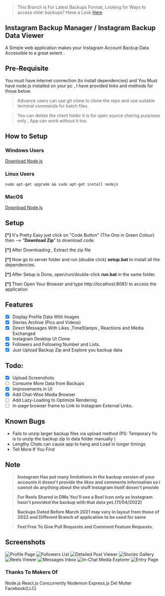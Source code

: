 >This Branch is For Latest Backups Format, Looking for Ways to access older backups? Have a Look [Here](https://github.com/mainigautam/instagram_backup_manager/tree/igbm-2021)
## Instagram Backup Manager / Instagram Backup Data Viewer
 A Simple web application makes your Instagram Account Backup Data Accessible to a great extent .  

## Pre-Requisite
You must have internet connection (to install dependencies) and You Must have node.js installed on your pc , 
I have provided links and methods for those below.

 >Advance users can use git clone to clone the repo and use suitable terminal commands for batch files.
 
 >You can delete the client folder it is for open source sharing purposes only , App can work without it too.

## How to Setup

### Windows Users
[Download Node.js](https://nodejs.org/en/download/)

### Linux Users 
`sudo apt-get upgrade && sudo apt-get install nodejs`

### MacOS 
[Download Node.js](https://nodejs.org/en/download/)

## Setup 
**[*]** It's Pretty Easy just click on "Code Button" (The One in Green Colour) then --> "**Download Zip**" to download code.

**[*]** After Downloading , Extract the zip file  

**[*]** Now go to server folder and run (double click) **setup.bat** to install all the dependencies.

**[*]** After Setup is Done, open/run/double-click **run.bat** in the same folder.

**[*]** Then Open Your Browser and type http://localhost:8081/ to access the application

 
 ## Features
- [X] Display Profile Data With Images
- [X] Stories Archive (Pics and Videos)
- [X] Direct Messages With Likes ,TimeStamps , Reactions and Media Exchanged
- [X] Instagram Desktop UI Clone
- [X] Followers and Following Number and Lists.
- [X] Just Upload Backup Zip and Explore you backup data

## Todo:
- [x] Upload Screenshots
- [ ] Consume More Data from Backups
- [x] Improvements in UI
- [x] Add Chat-Wise Media Browser
- [ ] Add Lazy-Loading to Optimize Rendering
- [ ] In-page browser frame to Link to Instagram External Links.

## Known Bugs
- Fails to unzip larger backup files via upload method (PS: Temporary fix is to unzip the backup zip in data folder manually )
- Lengthy Chats can cause app to hang and Load in longer timings
- Tell More If You Find 

## Note

> **Instagram Has put many limitations in the backup version of your accounts it dosen't provide the likes and comments information
so i cannot do anything about the stuff instagram itself dosen't provide** 

> **For Reels Shared in DMs You'll see a Reel Icon only as Instagram hasn't provided the backup with that data yet.(11/04/2022)**

> **Backups Dated Before March 2021 may vary in layout from those of 2022 and Different Branch of application to be used for same**

>  **Feel Free To Give Pull Requests and Comment Feature Requests.**

## Screenshots
![Profile Page](https://user-images.githubusercontent.com/28294883/162744601-e7deb7c2-6d3a-4396-85db-657aa261eb72.png)
![Followers List](https://user-images.githubusercontent.com/28294883/162744635-c8366ce9-dfed-4133-b30c-0a4ed91af271.png)
![Detailed Post Viewer](https://user-images.githubusercontent.com/28294883/162744643-4ba7f38d-f2aa-41e5-957b-60c1565820bf.png)
![Stories Gallery](https://user-images.githubusercontent.com/28294883/162744647-f714ea98-841d-4b34-b8d2-4dba0107ba9a.png)
![Reels Viewer](https://user-images.githubusercontent.com/28294883/162744655-ea892ee5-0dc4-489b-9308-b382d042908e.png)
![Messages Inbox](https://user-images.githubusercontent.com/28294883/162744663-6ae9d467-914f-4152-9263-f3f5a77c8ec3.png)
![In-Chat Media Explorer](https://user-images.githubusercontent.com/28294883/162744665-c74e83b5-b853-4383-9f6a-3a95c2643217.png)
![Entry Page](https://user-images.githubusercontent.com/28294883/162744669-82400bab-a671-40b7-8b68-2b1abc74fc3d.png)

### Thanks To Makers Of
 Node.js React.js Concurrently Nodemon Express.js Del Multer Facebook(LLC)
 
 
